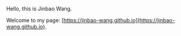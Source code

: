 Hello, this is Jinbao Wang.

Welcome to my page: [https://jinbao-wang.github.io](https://jinbao-wang.github.io).